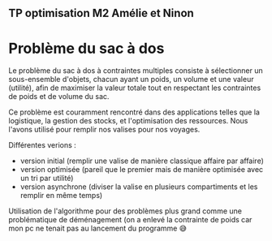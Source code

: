 ## TP optimisation M2 Amélie et Ninon

# Problème du sac à dos

Le problème du sac à dos à contraintes multiples consiste à sélectionner un sous-ensemble d'objets, chacun ayant un poids, un volume et une valeur (utilité), afin de maximiser la valeur totale tout en respectant les contraintes de poids et de volume du sac.

Ce problème est couramment rencontré dans des applications telles que la logistique, la gestion des stocks, et l'optimisation des ressources. Nous l'avons utilisé pour remplir nos valises pour nos voyages.

Différentes verions :
- version initial (remplir une valise de manière classique affaire par affaire)
- version optimisée (pareil que le premier mais de manière optimisée avec un tri par utilité)
- version asynchrone (diviser la valise en plusieurs compartiments et les remplir en même temps)

Utilisation de l'algorithme pour des problèmes plus grand comme une problématique de déménagement (on a enlevé la contrainte de poids car mon pc ne tenait pas au lancement du programme 😅
